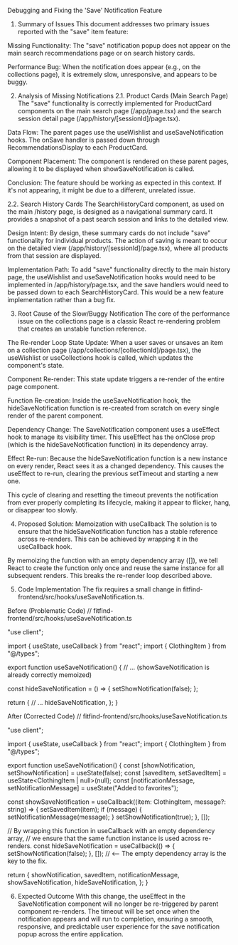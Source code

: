 Debugging and Fixing the 'Save' Notification Feature
1. Summary of Issues
This document addresses two primary issues reported with the "save" item feature:

Missing Functionality: The "save" notification popup does not appear on the main search recommendations page or on search history cards.

Performance Bug: When the notification does appear (e.g., on the collections page), it is extremely slow, unresponsive, and appears to be buggy.

2. Analysis of Missing Notifications
2.1. Product Cards (Main Search Page)
The "save" functionality is correctly implemented for ProductCard components on the main search page (/app/page.tsx) and the search session detail page (/app/history/[sessionId]/page.tsx).

Data Flow: The parent pages use the useWishlist and useSaveNotification hooks. The onSave handler is passed down through RecommendationsDisplay to each ProductCard.

Component Placement: The <SaveNotification /> component is rendered on these parent pages, allowing it to be displayed when showSaveNotification is called.

Conclusion: The feature should be working as expected in this context. If it's not appearing, it might be due to a different, unrelated issue.

2.2. Search History Cards
The SearchHistoryCard component, as used on the main /history page, is designed as a navigational summary card. It provides a snapshot of a past search session and links to the detailed view.

Design Intent: By design, these summary cards do not include "save" functionality for individual products. The action of saving is meant to occur on the detailed view (/app/history/[sessionId]/page.tsx), where all products from that session are displayed.

Implementation Path: To add "save" functionality directly to the main history page, the useWishlist and useSaveNotification hooks would need to be implemented in /app/history/page.tsx, and the save handlers would need to be passed down to each SearchHistoryCard. This would be a new feature implementation rather than a bug fix.

3. Root Cause of the Slow/Buggy Notification
The core of the performance issue on the collections page is a classic React re-rendering problem that creates an unstable function reference.

The Re-render Loop
State Update: When a user saves or unsaves an item on a collection page (/app/collections/[collectionId]/page.tsx), the useWishlist or useCollections hook is called, which updates the component's state.

Component Re-render: This state update triggers a re-render of the entire page component.

Function Re-creation: Inside the useSaveNotification hook, the hideSaveNotification function is re-created from scratch on every single render of the parent component.

Dependency Change: The SaveNotification component uses a useEffect hook to manage its visibility timer. This useEffect has the onClose prop (which is the hideSaveNotification function) in its dependency array.

Effect Re-run: Because the hideSaveNotification function is a new instance on every render, React sees it as a changed dependency. This causes the useEffect to re-run, clearing the previous setTimeout and starting a new one.

This cycle of clearing and resetting the timeout prevents the notification from ever properly completing its lifecycle, making it appear to flicker, hang, or disappear too slowly.

4. Proposed Solution: Memoization with useCallback
The solution is to ensure that the hideSaveNotification function has a stable reference across re-renders. This can be achieved by wrapping it in the useCallback hook.

By memoizing the function with an empty dependency array ([]), we tell React to create the function only once and reuse the same instance for all subsequent renders. This breaks the re-render loop described above.

5. Code Implementation
The fix requires a small change in fitfind-frontend/src/hooks/useSaveNotification.ts.

Before (Problematic Code)
// fitfind-frontend/src/hooks/useSaveNotification.ts

"use client";

import { useState, useCallback } from "react";
import { ClothingItem } from "@/types";

export function useSaveNotification() {
  // ... (showSaveNotification is already correctly memoized)

  const hideSaveNotification = () => {
    setShowNotification(false);
  };

  return {
    // ...
    hideSaveNotification,
  };
}

After (Corrected Code)
// fitfind-frontend/src/hooks/useSaveNotification.ts

"use client";

import { useState, useCallback } from "react";
import { ClothingItem } from "@/types";

export function useSaveNotification() {
  const [showNotification, setShowNotification] = useState(false);
  const [savedItem, setSavedItem] = useState<ClothingItem | null>(null);
  const [notificationMessage, setNotificationMessage] = useState("Added to favorites");

  const showSaveNotification = useCallback((item: ClothingItem, message?: string) => {
    setSavedItem(item);
    if (message) {
      setNotificationMessage(message);
    }
    setShowNotification(true);
  }, []);

  // By wrapping this function in useCallback with an empty dependency array,
  // we ensure that the same function instance is used across re-renders.
  const hideSaveNotification = useCallback(() => {
    setShowNotification(false);
  }, []); // <-- The empty dependency array is the key to the fix.

  return {
    showNotification,
    savedItem,
    notificationMessage,
    showSaveNotification,
    hideSaveNotification,
  };
}

6. Expected Outcome
With this change, the useEffect in the SaveNotification component will no longer be re-triggered by parent component re-renders. The timeout will be set once when the notification appears and will run to completion, ensuring a smooth, responsive, and predictable user experience for the save notification popup across the entire application.